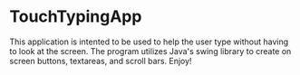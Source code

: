 # TouchTypingApp
This application is intented to be used to help the user type without having to look at the screen. The program utilizes Java's swing library to create on screen buttons, textareas, and scroll bars. Enjoy!
